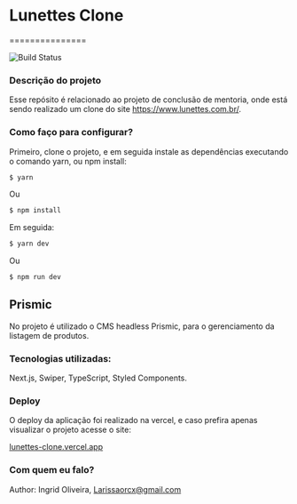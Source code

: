 
# Lunettes Clone 

===============

![Build Status](https://camo.githubusercontent.com/e408df6d87efd76aa1954efeb0ca147fa1643154b596d97b5c4f138603560c74/687474703a2f2f696d672e736869656c64732e696f2f7374617469632f76313f6c6162656c3d535441545553266d6573736167653d454d253230444553454e564f4c56494d454e544f26636f6c6f723d524544267374796c653d666f722d7468652d6261646765)

### Descrição do projeto

Esse repósito é relacionado ao projeto de conclusão de mentoria, onde está sendo realizado 
um clone do site https://www.lunettes.com.br/.

### Como faço para configurar?

Primeiro, clone o projeto, e em seguida instale as dependências executando o comando yarn, 
ou npm install:


```bash
$ yarn
```

Ou

```bash
$ npm install
```

Em seguida:

```bash
$ yarn dev
```

Ou

```bash
$ npm run dev
```

## Prismic

No projeto é utilizado o CMS headless Prismic, para o gerenciamento da listagem de produtos.

### Tecnologias utilizadas:

Next.js, Swiper, TypeScript, Styled Components.

### Deploy

O deploy da aplicação foi realizado na vercel, e caso prefira apenas visualizar o projeto acesse o site:

[lunettes-clone.vercel.app](lunettes-clone.vercel.app)

### Com quem eu falo?

Author: Ingrid Oliveira, Larissaorcx@gmail.com
